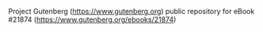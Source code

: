 Project Gutenberg (https://www.gutenberg.org) public repository for eBook #21874 (https://www.gutenberg.org/ebooks/21874)
